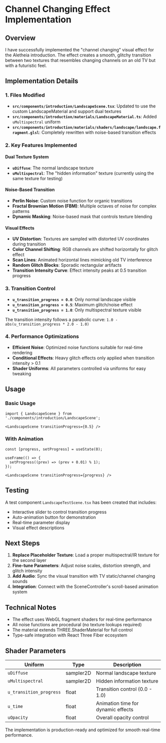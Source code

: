 # Channel Changing Effect Implementation

## Overview

I have successfully implemented the "channel changing" visual effect for the Aletheia introduction. The effect creates a smooth, glitchy transition between two textures that resembles changing channels on an old TV but with a futuristic feel.

## Implementation Details

### 1. Files Modified

- **`src/components/introduction/LandscapeScene.tsx`**: Updated to use the custom LandscapeMaterial and support dual textures
- **`src/components/introduction/materials/LandscapeMaterial.ts`**: Added `uMultispectral` uniform
- **`src/components/introduction/materials/shaders/landscape/landscape.fragment.glsl`**: Completely rewritten with noise-based transition effects

### 2. Key Features Implemented

#### Dual Texture System
- **`uDiffuse`**: The normal landscape texture
- **`uMultispectral`**: The "hidden information" texture (currently using the same texture for testing)

#### Noise-Based Transition
- **Perlin Noise**: Custom noise function for organic transitions
- **Fractal Brownian Motion (FBM)**: Multiple octaves of noise for complex patterns
- **Dynamic Masking**: Noise-based mask that controls texture blending

#### Visual Effects
- **UV Distortion**: Textures are sampled with distorted UV coordinates during transition
- **Color Channel Shifting**: RGB channels are shifted horizontally for glitch effect
- **Scan Lines**: Animated horizontal lines mimicking old TV interference  
- **Random Glitch Blocks**: Sporadic rectangular artifacts
- **Transition Intensity Curve**: Effect intensity peaks at 0.5 transition progress

### 3. Transition Control

- **`u_transition_progress = 0.0`**: Only normal landscape visible
- **`u_transition_progress = 0.5`**: Maximum glitch/noise effect
- **`u_transition_progress = 1.0`**: Only multispectral texture visible

The transition intensity follows a parabolic curve: `1.0 - abs(u_transition_progress * 2.0 - 1.0)`

### 4. Performance Optimizations

- **Efficient Noise**: Optimized noise functions suitable for real-time rendering
- **Conditional Effects**: Heavy glitch effects only applied when transition intensity > 0.1
- **Shader Uniforms**: All parameters controlled via uniforms for easy tweaking

## Usage

### Basic Usage
```tsx
import { LandscapeScene } from './components/introduction/LandscapeScene';

<LandscapeScene transitionProgress={0.5} />
```

### With Animation
```tsx
const [progress, setProgress] = useState(0);

useFrame(() => {
  setProgress((prev) => (prev + 0.01) % 1);
});

<LandscapeScene transitionProgress={progress} />
```

## Testing

A test component `LandscapeTestScene.tsx` has been created that includes:
- Interactive slider to control transition progress
- Auto-animation button for demonstration
- Real-time parameter display
- Visual effect descriptions

## Next Steps

1. **Replace Placeholder Texture**: Load a proper multispectral/IR texture for the second layer
2. **Fine-tune Parameters**: Adjust noise scales, distortion strength, and glitch intensity
3. **Add Audio**: Sync the visual transition with TV static/channel changing sounds
4. **Integration**: Connect with the SceneController's scroll-based animation system

## Technical Notes

- The effect uses WebGL fragment shaders for real-time performance
- All noise functions are procedural (no texture lookups required)
- The material extends THREE.ShaderMaterial for full control
- Type-safe integration with React Three Fiber ecosystem

## Shader Parameters

| Uniform | Type | Description |
|---------|------|-------------|
| `uDiffuse` | sampler2D | Normal landscape texture |
| `uMultispectral` | sampler2D | Hidden information texture |
| `u_transition_progress` | float | Transition control (0.0 - 1.0) |
| `u_time` | float | Animation time for dynamic effects |
| `uOpacity` | float | Overall opacity control |

The implementation is production-ready and optimized for smooth real-time performance.
